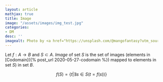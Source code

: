 ```yaml
---
layout: article
mathjax: true
title: Image
image: "/assets/images/img_test.jpg"
categories:
- DM
desc: '' 
imagealt: Photo by <a href="https://unsplash.com/@mangofantasy?utm_source=unsplash&utm_medium=referral&utm_content=creditCopyText">Tim Johnson</a> on <a href="https://unsplash.com/s/photos/logic?utm_source=unsplash&utm_medium=referral&utm_content=creditCopyText">Unsplash</a>
---
```


Let $f: A \rightarrow B$ and $S \subset A$.
*Image* of set $S$ is the set of images (elements in [Codomain]({% post_url 2020-05-27-codomain %}) mapped to elements in set $S$) in set $B$.

$$f(S) = \{ t | \exists s \in S (t=f(s))\}$$